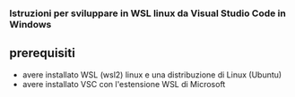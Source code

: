 ### Istruzioni per sviluppare in WSL linux da Visual Studio Code in Windows

## prerequisiti

- avere installato WSL (wsl2) linux e una distribuzione di Linux (Ubuntu)
- avere installato VSC con l'estensione WSL di Microsoft
